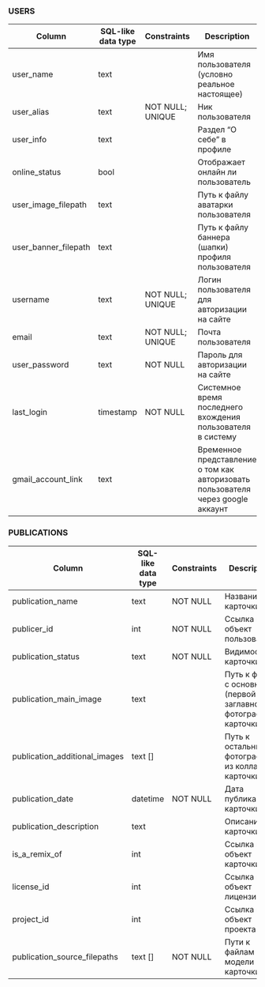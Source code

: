 ### USERS

| Column               | SQL-like data type | Constraints        | Description                                           |
|----------------------|--------------------|--------------------|-------------------------------------------------------|
| user_name            | text               |                    | Имя пользователя (условно реальное настоящее)          |
| user_alias           | text               | NOT NULL; UNIQUE   | Ник пользователя                                      |
| user_info            | text               |                    | Раздел “О себе” в профиле                             |
| online_status        | bool               |                    | Отображает онлайн ли пользователь                     |
| user_image_filepath  | text               |                    | Путь к файлу аватарки пользователя                    |
| user_banner_filepath | text               |                    | Путь к файлу баннера (шапки) профиля пользователя     |
| username             | text               | NOT NULL; UNIQUE   | Логин пользователя для авторизации на сайте           |
| email                | text               | NOT NULL; UNIQUE   | Почта пользователя                                    |
| user_password        | text               | NOT NULL           | Пароль для авторизации на сайте                       |
| last_login           | timestamp          | NOT NULL           | Системное время последнего вхождения пользователя в систему |
| gmail_account_link   | text               |                    | Временное представление о том как авторизовать пользователя через google аккаунт |

### PUBLICATIONS

| Column                      | SQL-like data type | Constraints | Description                                           |
|-----------------------------|--------------------|-------------|-------------------------------------------------------|
| publication_name            | text               | NOT NULL    | Название карточки                                     |
| publicer_id                 | int                | NOT NULL    | Ссылка на объект пользователя                         |
| publication_status          | text               | NOT NULL    | Видимость карточки                                    |
| publication_main_image      | text               |             | Путь к файлу с основной (первой заглавной) фотографией карточки |
| publication_additional_images| text []            |             | Путь к остальным фотографиям из коллажа карточки      |
| publication_date            | datetime           | NOT NULL    | Дата публикации карточки                              |
| publication_description     | text               |             | Описание карточки                                     |
| is_a_remix_of               | int                |             | Ссылка на объект карточки                             |
| license_id                  | int                |             | Ссылка на объект лицензии                             |
| project_id                  | int                |             | Ссылка на объект проекта                              |
| publication_source_filepaths| text []            | NOT NULL    | Пути к файлам модели карточки                         |

